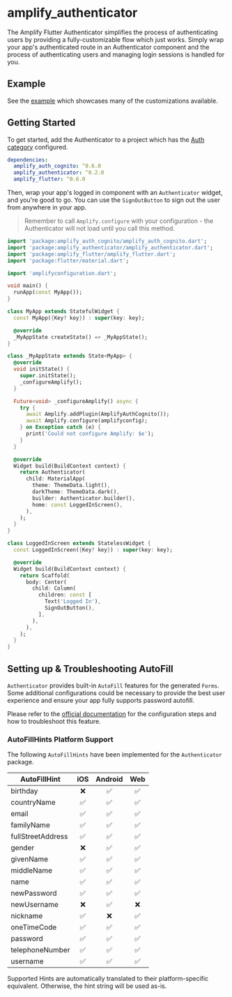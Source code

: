 # amplify_authenticator

The Amplify Flutter Authenticator simplifies the process of authenticating users by providing a fully-customizable flow which just works. Simply wrap your app's authenticated route in an Authenticator component and the process of authenticating users and managing login sessions is handled for you.

## Example

See the [example](https://github.com/aws-amplify/amplify-flutter/tree/release-candidate/packages/amplify_authenticator/example) which showcases many of the customizations available.

## Getting Started

To get started, add the Authenticator to a project which has the [Auth category](https://docs.amplify.aws/lib/auth/getting-started/q/platform/flutter/) configured.

```yaml
dependencies:
  amplify_auth_cognito: ^0.6.0
  amplify_authenticator: ^0.2.0
  amplify_flutter: ^0.6.0
```

Then, wrap your app's logged in component with an `Authenticator` widget, and you're good to go. You can use the `SignOutButton` to sign out the user from anywhere in your app.

> Remember to call `Amplify.configure` with your configuration - the Authenticator will not load until you call this method.

```dart
import 'package:amplify_auth_cognito/amplify_auth_cognito.dart';
import 'package:amplify_authenticator/amplify_authenticator.dart';
import 'package:amplify_flutter/amplify_flutter.dart';
import 'package:flutter/material.dart';

import 'amplifyconfiguration.dart';

void main() {
  runApp(const MyApp());
}

class MyApp extends StatefulWidget {
  const MyApp({Key? key}) : super(key: key);

  @override
  _MyAppState createState() => _MyAppState();
}

class _MyAppState extends State<MyApp> {
  @override
  void initState() {
    super.initState();
    _configureAmplify();
  }

  Future<void> _configureAmplify() async {
    try {
      await Amplify.addPlugin(AmplifyAuthCognito());
      await Amplify.configure(amplifyconfig);
    } on Exception catch (e) {
      print('Could not configure Amplify: $e');
    }
  }

  @override
  Widget build(BuildContext context) {
    return Authenticator(
      child: MaterialApp(
        theme: ThemeData.light(),
        darkTheme: ThemeData.dark(),
        builder: Authenticator.builder(),
        home: const LoggedInScreen(),
      ),
    );
  }
}

class LoggedInScreen extends StatelessWidget {
  const LoggedInScreen({Key? key}) : super(key: key);

  @override
  Widget build(BuildContext context) {
    return Scaffold(
      body: Center(
        child: Column(
          children: const [
            Text('Logged In'),
            SignOutButton(),
          ],
        ),
      ),
    );
  }
}
```

## Setting up & Troubleshooting AutoFill

`Authenticator` provides built-in `AutoFill` features for the generated `Forms`. Some additional configurations could be necessary to provide the best user experience and ensure your app fully supports password autofill.

Please refer to the [official documentation](https://api.flutter.dev/flutter/material/TextField/autofillHints.html) for the configuration steps and how to troubleshoot this feature.

### AutoFillHints Platform Support

The following `AutoFillHints` have been implemented for the `Authenticator` package. 

| AutoFillHint | iOS | Android | Web |
| ------------ | :-: | :-----: | :-: |
| birthday | ❌ |	✅ |	✅ |
| countryName | ✅ |	✅ |	✅ |
| email | ✅ |	✅ |	✅ |
| familyName | ✅ |	✅ |	✅ |
| fullStreetAddress | ✅ |	✅ |	✅ |
| gender | ❌ |	✅ |	✅ |
| givenName | ✅ |	✅ |	✅ |
| middleName | ✅ |	✅ |	✅ |
| name | ✅ |	✅ |	✅ |
| newPassword | ✅ |	✅ |	✅ |
| newUsername | ❌ |	✅ |	❌ |
| nickname | ✅ |	❌ |	✅ |
| oneTimeCode | ✅ |	✅ |	✅ |
| password | ✅ |	✅ |	✅ |
| telephoneNumber | ✅ |	✅ |	✅ |
| username | ✅ |	✅ |	✅ |

Supported Hints are automatically translated to their platform-specific equivalent. Otherwise, the hint string will be used as-is.
